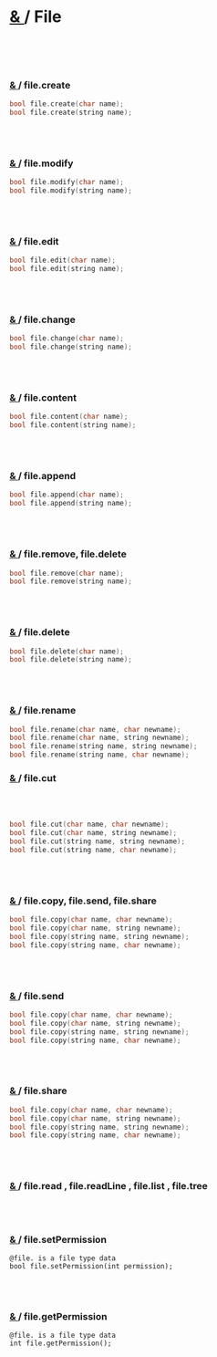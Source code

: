 # [ & ](#) / File

<br>
<br>  
<br>

### [ & ](#) / file.create

```c
bool file.create(char name);
bool file.create(string name);
```

<br>
<br>

### [ & ](#) / file.modify

```c
bool file.modify(char name);
bool file.modify(string name);
```

<br>
<br>

### [ & ](#) / file.edit

```c
bool file.edit(char name);
bool file.edit(string name);
```

<br>
<br>

### [ & ](#) / file.change

```c
bool file.change(char name);
bool file.change(string name);
```

<br>
<br>

### [ & ](#) / file.content

```c
bool file.content(char name);
bool file.content(string name);
```

<br>
<br>

### [ & ](#) / file.append

```c
bool file.append(char name);
bool file.append(string name);
```

<br>
<br>

### [ & ](#) / file.remove, file.delete

```c
bool file.remove(char name);
bool file.remove(string name);
```

<br>
<br>

### [ & ](#) /  file.delete

```c
bool file.delete(char name);
bool file.delete(string name);
```

<br>
<br>

### [ & ](#) / file.rename

```c
bool file.rename(char name, char newname);
bool file.rename(char name, string newname);
bool file.rename(string name, string newname);
bool file.rename(string name, char newname);
```

### [ & ](#) / file.cut

<br>
<br>

```c
bool file.cut(char name, char newname);
bool file.cut(char name, string newname);
bool file.cut(string name, string newname);
bool file.cut(string name, char newname);
```

<br>
<br>

### [ & ](#) / file.copy, file.send, file.share

```c
bool file.copy(char name, char newname);
bool file.copy(char name, string newname);
bool file.copy(string name, string newname);
bool file.copy(string name, char newname);
```

<br>
<br>

### [ & ](#) / file.send


```c
bool file.copy(char name, char newname);
bool file.copy(char name, string newname);
bool file.copy(string name, string newname);
bool file.copy(string name, char newname);
```

<br>
<br>

### [ & ](#) / file.share

```c
bool file.copy(char name, char newname);
bool file.copy(char name, string newname);
bool file.copy(string name, string newname);
bool file.copy(string name, char newname);
```

<br>  
<br>

### [ & ](#) /  file.read , file.readLine , file.list , file.tree

<br>
<br>

### [ & ](#) / file.setPermission

```
@file. is a file type data
bool file.setPermission(int permission);
```

<br>
<br>

### [ & ](#) / file.getPermission

```
@file. is a file type data
int file.getPermission();
```

<br>
<br>

